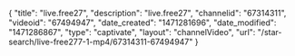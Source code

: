 {
    "title": "live.free27",
    "description": "live.free27",
    "channelid": "67314311",
    "videoid": "67494947",
    "date_created": "1471281696",
    "date_modified": "1471286867",
    "type": "captivate",
    "layout": "channelVideo",
    "url": "\/star-search\/live-free277-1-mp4\/67314311-67494947"
}